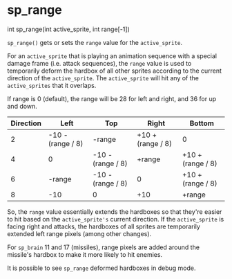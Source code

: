 # sp_range

<Prototype>int sp_range(int active_sprite, int range[-1])</Prototype>

`sp_range()` gets or sets the `range` value for the `active_sprite`.

For an `active_sprite` that is playing an animation sequence with a special damage frame (i.e. attack sequences), the `range` value is used to temporarily deform the hardbox of all other sprites according to the current direction of the `active_sprite`. The `active_sprite` will hit any of the `active_sprites` that it overlaps.

If range is 0 (default), the range will be 28 for left and right, and 36 for up and down.

| Direction | Left | Top | Right | Bottom |
|--|--|--|--|--|
| 2 | -10 - (range / 8) | -range | +10 + (range / 8) | 0 |
| 4 | 0 | -10 - (range / 8) | +range | +10 + (range / 8) |
| 6 | -range | -10 - (range / 8) | 0 | +10 + (range / 8) |
| 8 | -10 | 0 | +10 | +range |

So, the `range` value essentially extends the hardboxes so that they're easier to hit based on the `active_sprite's` current direction. If the `active_sprite` is facing right and attacks, the hardboxes of all sprites are temporarily extended left range pixels (among other changes).

For `sp_brain` 11 and 17 (missiles), range pixels are added around the missile's hardbox to make it more likely to hit enemies.

It is possible to see `sp_range` deformed hardboxes in debug mode.
